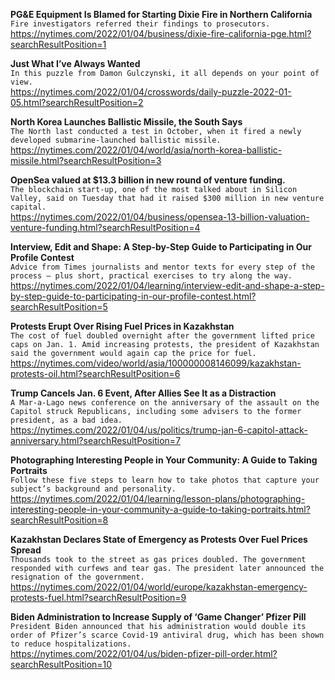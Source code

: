 **PG&E Equipment Is Blamed for Starting Dixie Fire in Northern California**\
`Fire investigators referred their findings to prosecutors.`\
https://nytimes.com/2022/01/04/business/dixie-fire-california-pge.html?searchResultPosition=1

**Just What I’ve Always Wanted**\
`In this puzzle from Damon Gulczynski, it all depends on your point of view.`\
https://nytimes.com/2022/01/04/crosswords/daily-puzzle-2022-01-05.html?searchResultPosition=2

**North Korea Launches Ballistic Missile, the South Says**\
`The North last conducted a test in October, when it fired a newly developed submarine-launched ballistic missile.`\
https://nytimes.com/2022/01/04/world/asia/north-korea-ballistic-missile.html?searchResultPosition=3

**OpenSea valued at $13.3 billion in new round of venture funding.**\
`The blockchain start-up, one of the most talked about in Silicon Valley, said on Tuesday that had it raised $300 million in new venture capital.`\
https://nytimes.com/2022/01/04/business/opensea-13-billion-valuation-venture-funding.html?searchResultPosition=4

**Interview, Edit and Shape: A Step-by-Step Guide to Participating in Our Profile Contest**\
`Advice from Times journalists and mentor texts for every step of the process — plus short, practical exercises to try along the way.`\
https://nytimes.com/2022/01/04/learning/interview-edit-and-shape-a-step-by-step-guide-to-participating-in-our-profile-contest.html?searchResultPosition=5

**Protests Erupt Over Rising Fuel Prices in Kazakhstan**\
`The cost of fuel doubled overnight after the government lifted price caps on Jan. 1. Amid increasing protests, the president of Kazakhstan said the government would again cap the price for fuel.`\
https://nytimes.com/video/world/asia/100000008146099/kazakhstan-protests-oil.html?searchResultPosition=6

**Trump Cancels Jan. 6 Event, After Allies See It as a Distraction**\
`A Mar-a-Lago news conference on the anniversary of the assault on the Capitol struck Republicans, including some advisers to the former president, as a bad idea.`\
https://nytimes.com/2022/01/04/us/politics/trump-jan-6-capitol-attack-anniversary.html?searchResultPosition=7

**Photographing Interesting People in Your Community: A Guide to Taking Portraits**\
`Follow these five steps to learn how to take photos that capture your subject’s background and personality.`\
https://nytimes.com/2022/01/04/learning/lesson-plans/photographing-interesting-people-in-your-community-a-guide-to-taking-portraits.html?searchResultPosition=8

**Kazakhstan Declares State of Emergency as Protests Over Fuel Prices Spread**\
`Thousands took to the street as gas prices doubled. The government responded with curfews and tear gas. The president later announced the resignation of the government.`\
https://nytimes.com/2022/01/04/world/europe/kazakhstan-emergency-protests-fuel.html?searchResultPosition=9

**Biden Administration to Increase Supply of ‘Game Changer’ Pfizer Pill**\
`President Biden announced that his administration would double its order of Pfizer’s scarce Covid-19 antiviral drug, which has been shown to reduce hospitalizations.`\
https://nytimes.com/2022/01/04/us/biden-pfizer-pill-order.html?searchResultPosition=10

